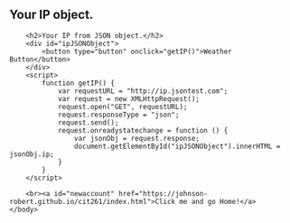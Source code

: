<!DOCTYPE html>
<html>
    <body>
        <h2>Your IP object.</h2>
        <div id="ipText">
            <!--  <button type="button" onclick="dataSet()">Weather Button</button>-->
        </div>
        <script>
            var requestURL = "http://ip.jsontest.com";
            var request = new XMLHttpRequest();
            request.open("GET", requestURL);
            request.responseType = "text";
            request.send();
            request.onreadystatechange = function () {
                var jsonObj = request.response;
                document.getElementById("ipText").innerHTML = jsonObj;
            }
        </script>

        <h2>Your IP from JSON object.</h2>
        <div id="ipJSONObject">
            <button type="button" onclick="getIP()">Weather Button</button>
        </div>
        <script>
            function getIP() {
                var requestURL = "http://ip.jsontest.com";
                var request = new XMLHttpRequest();
                request.open("GET", requestURL);
                request.responseType = "json";
                request.send();
                request.onreadystatechange = function () {
                    var jsonObj = request.response;
                    document.getElementById("ipJSONObject").innerHTML = jsonObj.ip;
                }
            }
        </script>

        <br><a id="newaccount" href="https://johnson-robert.github.io/cit261/index.html">Click me and go Home!</a>
    </body>
</html>

